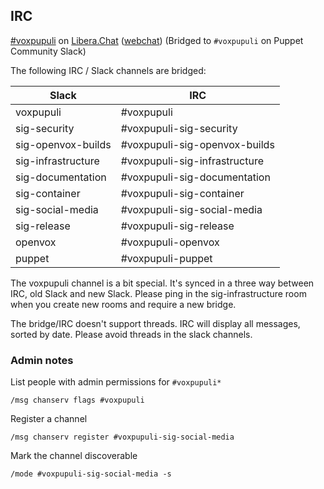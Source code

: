 ## IRC

[#voxpupuli](ircs://irc.libera.chat:6697/voxpupuli) on [Libera.Chat](https://libera.chat/) ([webchat](https://web.libera.chat/?#voxpupuli)) (Bridged to `#voxpupuli` on Puppet Community Slack)

The following IRC / Slack channels are bridged:

| Slack              | IRC                           |
| ------------------ | ----------------------------- |
| voxpupuli          | #voxpupuli                    |
| sig-security       | #voxpupuli-sig-security       |
| sig-openvox-builds | #voxpupuli-sig-openvox-builds |
| sig-infrastructure | #voxpupuli-sig-infrastructure |
| sig-documentation  | #voxpupuli-sig-documentation  |
| sig-container      | #voxpupuli-sig-container      |
| sig-social-media   | #voxpupuli-sig-social-media   |
| sig-release        | #voxpupuli-sig-release        |
| openvox            | #voxpupuli-openvox            |
| puppet             | #voxpupuli-puppet             |

The voxpupuli channel is a bit special.
It's synced in a three way between IRC, old Slack and new Slack.
Please ping in the sig-infrastructure room when you create new rooms and require a new bridge.

The bridge/IRC doesn't support threads.
IRC will display all messages, sorted by date.
Please avoid threads in the slack channels.

### Admin notes

List people with admin permissions for `#voxpupuli*`

```
/msg chanserv flags #voxpupuli
```

Register a channel

```
/msg chanserv register #voxpupuli-sig-social-media
```

Mark the channel discoverable

```
/mode #voxpupuli-sig-social-media -s
```
